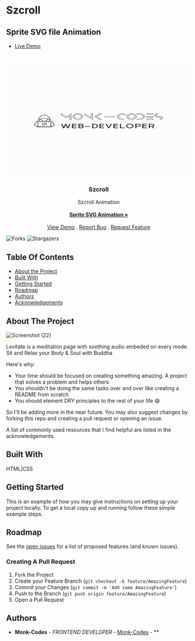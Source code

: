 # Szcroll
## Sprite SVG file Animation
- [Live Demo](https://szcroll.netlify.app/)
<br/>
<p align="center">
<img src="logo.png" alt="image" width="500" height="300">
  <a href="https://github.com/MonkCodes/Szcroll">
  </a>
  <h3 align="center">Szcroll</h3>

  <p align="center">
    Szcroll Animation
    <br/>
    <br/>
    <a href="https://github.com/MonkCodes/Szcroll"><strong>Sprite SVG Animation »</strong></a>
    <br/>
    <br/>
    <a href="https://github.com/MonkCodes/Szcroll">View Demo</a>
    .
    <a href="https://github.com/MonkCodes/Szcroll/issues">Report Bug</a>
    .
    <a href="https://github.com/MonkCodes/Szcroll/issues">Request Feature</a>
  </p>
</p>

![Forks](https://img.shields.io/github/forks/MonkCodes/Szcroll?style=social) ![Stargazers](https://img.shields.io/github/stars/MonkCodes/Szcroll?style=social) 

## Table Of Contents

* [About the Project](#about-the-project)
* [Built With](#built-with)
* [Getting Started](#getting-started)
* [Roadmap](#roadmap)
* [Authors](#authors)
* [Acknowledgements](#acknowledgements)

## About The Project
![Screenshot (22)](https://github.com/Monk-Codes/Szcroll/assets/84877191/2c91e31a-e530-492b-ae6c-98f5f4c93bd8)

Levitate is a meditation page with soothing audio embeded on every mode.
Sit and Relax your Body & Soul with Buddha

Here's why:

* Your time should be focused on creating something amazing. A project that solves a problem and helps others
* You shouldn't be doing the same tasks over and over like creating a README from scratch
* You should element DRY principles to the rest of your life :smile:

 So I'll be adding more in the near future. You may also suggest changes by forking this repo and creating a pull request or opening an issue.

A list of commonly used resources that I find helpful are listed in the acknowledgements.

## Built With

HTML|CSS 
## Getting Started

This is an example of how you may give instructions on setting up your project locally.
To get a local copy up and running follow these simple example steps.

## Roadmap

See the [open issues](https://github.com/MonkCodes//issues) for a list of proposed features (and known issues).

### Creating A Pull Request

1. Fork the Project
2. Create your Feature Branch (`git checkout -b feature/AmazingFeature`)
3. Commit your Changes (`git commit -m 'Add some AmazingFeature'`)
4. Push to the Branch (`git push origin feature/AmazingFeature`)
5. Open a Pull Request

## Authors

* **Monk-Codes** - *FRONTEND DEVELOPER* - [Monk-Codes](https://github.com/Monk-Codes) - **
